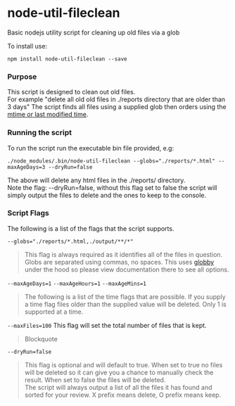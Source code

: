 # node-util-fileclean
Basic nodejs utility script for cleaning up old files via a glob

To install use:
```shell
npm install node-util-fileclean --save
```

### Purpose
This script is designed to clean out old files.   
For example "delete all old old files in ./reports directory that are older than 3 days"
The script finds all files using a supplied glob then orders using the [mtime or last modified time](https://nodejs.org/api/fs.html#fs_stat_time_values).

### Running the script
To run the script run the executable bin file provided, e.g:
```
./node_modules/.bin/node-util-fileclean --globs="./reports/*.html" --maxAgeDays=3 --dryRun=false
```
The above will delete any html files in the ./reports/ directory.  
Note the flag: --dryRun=false, without this flag set to false the script will simply output the files to delete and the ones to keep to the console.

### Script Flags
The following is a list of the flags that the script supports. 

`--globs="./reports/*.html,./output/**/*"`

> This flag is always required as it identifies all of the files in question. 
> Globs are separated using commas, no spaces.
> This uses [globby](https://github.com/sindresorhus/globby) under the hood so please view documentation there to see all options.

`--maxAgeDays=1` `--maxAgeHours=1` `--maxAgeMins=1`

> The following is a list of the time flags that are possible. If you supply a time flag files older 
> than the supplied value will be deleted. Only 1 is supported at a time.

`--maxFiles=100`
This flag will set the total number of files that is kept.

> Blockquote

`--dryRun=false`

> This flag is optional and will default to true. When set to true no files will be deleted so it can 
> give you a chance to manually check the result. When set to false the files will be deleted.   
> The script will always output a list of all the files it has found and sorted for your review. 
> X prefix means delete, O prefix means keep.